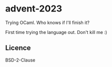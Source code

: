 # advent-2023

Trying OCaml. Who knows if I'll finish it?

First time trying the language out. Don't kill me :)

## Licence

BSD-2-Clause
